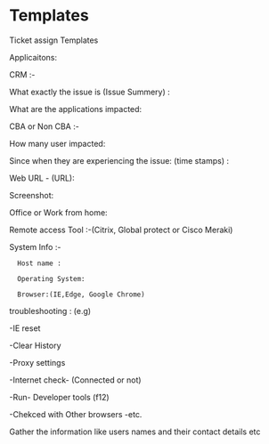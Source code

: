 # Templates
Ticket assign Templates

Applicaitons:

CRM :-

What exactly the issue is (Issue Summery) :

What are the applications impacted:

CBA or Non CBA :- 

How many user impacted:

Since when they are experiencing the issue: (time stamps) :

Web URL - (URL):

Screenshot:

Office or Work from home:

Remote access Tool :-(Citrix, Global protect or Cisco Meraki)

System Info :-

      Host name :
      
      Operating System:
      
      Browser:(IE,Edge, Google Chrome)
      
troubleshooting :
(e.g)

 -IE reset
 
 -Clear History
 
 -Proxy settings
 
 -Internet check- (Connected or not)
 
 -Run- Developer tools (f12)
 
 -Chekced with Other browsers 
  -etc.
  
Gather the information like users names and their contact details etc
